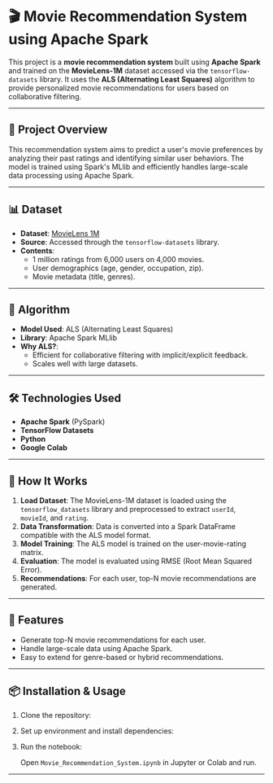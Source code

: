 
# 🎬 Movie Recommendation System using Apache Spark

This project is a **movie recommendation system** built using **Apache Spark** and trained on the **MovieLens-1M** dataset accessed via the `tensorflow-datasets` library. It uses the **ALS (Alternating Least Squares)** algorithm to provide personalized movie recommendations for users based on collaborative filtering.

---

## 🚀 Project Overview

This recommendation system aims to predict a user's movie preferences by analyzing their past ratings and identifying similar user behaviors. The model is trained using Spark's MLlib and efficiently handles large-scale data processing using Apache Spark.

---

## 📊 Dataset

- **Dataset**: [MovieLens 1M](https://grouplens.org/datasets/movielens/1m/)
- **Source**: Accessed through the `tensorflow-datasets` library.
- **Contents**:
  - 1 million ratings from 6,000 users on 4,000 movies.
  - User demographics (age, gender, occupation, zip).
  - Movie metadata (title, genres).

---

## 🧠 Algorithm

- **Model Used**: ALS (Alternating Least Squares)
- **Library**: Apache Spark MLlib
- **Why ALS?**:
  - Efficient for collaborative filtering with implicit/explicit feedback.
  - Scales well with large datasets.

---

## 🛠️ Technologies Used

- **Apache Spark** (PySpark)
- **TensorFlow Datasets**
- **Python**
- **Google Colab**

---

## 🔧 How It Works

1. **Load Dataset**: The MovieLens-1M dataset is loaded using the `tensorflow_datasets` library and preprocessed to extract `userId`, `movieId`, and `rating`.
2. **Data Transformation**: Data is converted into a Spark DataFrame compatible with the ALS model format.
3. **Model Training**: The ALS model is trained on the user-movie-rating matrix.
4. **Evaluation**: The model is evaluated using RMSE (Root Mean Squared Error).
5. **Recommendations**: For each user, top-N movie recommendations are generated.

---

## 📌 Features

- Generate top-N movie recommendations for each user.
- Handle large-scale data using Apache Spark.
- Easy to extend for genre-based or hybrid recommendations.

---

## 📦 Installation & Usage

1. Clone the repository:

2. Set up environment and install dependencies:

3. Run the notebook:

   Open `Movie_Recommendation_System.ipynb` in Jupyter or Colab and run.

---
